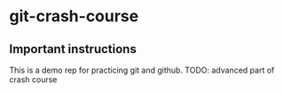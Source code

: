 # git-crash-course

## Important instructions

This is a demo rep for practicing git and github.
TODO: advanced part of crash course

